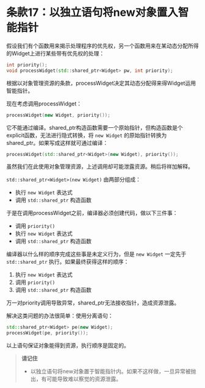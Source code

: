# 条款17：以独立语句将new对象置入智能指针

假设我们有个函数用来揭示处理程序的优先权，另一个函数用来在某动态分配所得的Widget上进行某些带有优先权的处理：

```cpp
int priority();
void processWidget(std::shared_ptr<Widget> pw, int priority);
```

根据以对象管理资源的条款，processWidget决定其动态分配得来得Widget运用智能指针。

现在考虑调用processWidget：

```cpp
processWidget(new Widget, priority());
```

它不能通过编译。shared_ptr构造函数需要一个原始指针，但构造函数是个explicit函数，无法进行隐式转换，将 `new Widget` 的原始指针转换为 shared_ptr。如果写成这样就可通过编译：

```cpp
processWidget(std::shared_ptr<Widget>(new Widget), priority());
```

虽然我们在此使用对象管理资源，上述调用却可能泄露资源。稍后将祥加解释。

`std::shared_ptr<Widget>(new Widget)` 由两部分组成：

- 执行 `new Widget` 表达式
- 调用 `std::shared_ptr` 构造函数

于是在调用processWidget之前，编译器必须创建代码，做以下三件事：

- 调用 `priority()`
- 执行 `new Widget` 表达式
- 调用 `std::shared_ptr` 构造函数

编译器以什么样的顺序完成这些事是未定义行为，但是 `new Widget` 一定先于 `std::shared_ptr` 执行。如果最终获得这样的顺序：

1. 执行 `new Widget` 表达式
2. 调用 `priority()`
3. 调用 `std::shared_ptr` 构造函数

万一对priority调用导致异常，shared_ptr无法接收指针，造成资源泄露。

解决这类问题的办法很简单：使用分离语句：

```cpp
std::shared_ptr<Widget> pe(new Widget);
processWidget(pe, priority()); 
```

以上语句保证对象能得到资源，执行顺序是固定的。

> **请记住**
>
> - 以独立语句将new对象置于智能指针内。如果不这样做，一旦异常被抛出，有可能导致难以察觉的资源泄露。